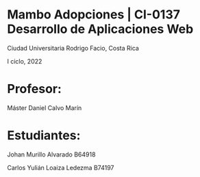 # Mambo Adopciones | CI-0137 Desarrollo de Aplicaciones Web

Ciudad Universitaria Rodrigo Facio, Costa Rica 

I ciclo, 2022




# Profesor:
Máster Daniel Calvo Marín


# Estudiantes:
Johan Murillo Alvarado B64918

Carlos Yulián Loaiza Ledezma B74197






